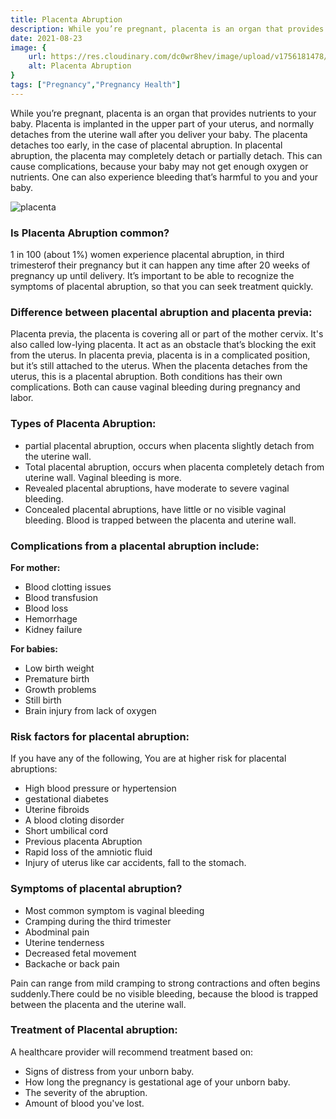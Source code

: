 ```yaml
---
title: Placenta Abruption
description: While you’re pregnant, placenta is an organ that provides nutrients to your baby. Placenta is implanted in the upper part of your uterus, and normally detaches from the uterine wall after you deliver your baby. The placenta...
date: 2021-08-23
image: {
    url: https://res.cloudinary.com/dc0wr8hev/image/upload/v1756181478/Placenta_Abruption_hgh8q6.jpg ,
    alt: Placenta Abruption
}
tags: ["Pregnancy","Pregnancy Health"]
---
```

While you’re pregnant, placenta is an organ that provides nutrients to your baby. Placenta is implanted in the upper part of your uterus, and normally detaches from the uterine wall after you deliver your baby. The placenta detaches too early, in the case of placental abruption. In placental abruption, the placenta may completely detach or partially detach. This can cause complications, because your baby may not get enough oxygen or nutrients. One can also experience bleeding that’s harmful to you and your baby. 

![placenta](https://img1.wsimg.com/isteam/ip/7d906beb-bc9b-4377-9b06-b22a3566899c/images.jpeg-13.jpg/:/cr=t:0%25,l:0%25,w:100%25,h:100%25/rs=w:1280)

### Is Placenta Abruption common?

1 in 100 (about 1%) women experience placental abruption, in third trimesterof their pregnancy but it can happen any time after 20 weeks of pregnancy up until delivery. It’s important to be able to recognize the symptoms of placental abruption, so that you can seek treatment quickly.

### Difference between placental abruption and placenta previa:

Placenta previa, the placenta is covering all or part of the mother cervix. It's also called low-lying placenta. It act as an obstacle that’s blocking the exit from the uterus. In placenta previa, placenta is in a complicated position, but it’s still attached to the uterus. When the placenta detaches from the uterus, this is a placental abruption. Both conditions has their own complications.
Both can cause vaginal bleeding during pregnancy and labor.

### Types of Placenta Abruption:

- partial placental abruption, occurs when placenta slightly detach from the uterine wall.
- Total placental abruption, occurs when placenta completely detach from uterine wall. Vaginal bleeding is more.
- Revealed placental abruptions, have moderate to severe vaginal bleeding.
- Concealed placental abruptions, have little or no visible vaginal bleeding. Blood is trapped between the placenta and uterine wall.

### Complications from a placental abruption include:

**For mother:**
- Blood clotting issues
- Blood transfusion
- Blood loss
- Hemorrhage
- Kidney failure

**For babies:**
- Low birth weight
- Premature birth
- Growth problems
- Still birth
- Brain injury from lack of oxygen

### Risk factors for placental abruption:

If you have any of the following, You are at higher risk for placental abruptions:

- High blood pressure or hypertension
- gestational diabetes
- Uterine fibroids
- A blood cloting disorder
- Short umbilical cord
- Previous placenta Abruption
- Rapid loss of the amniotic fluid
- Injury of uterus like car accidents, fall to the stomach.

### Symptoms of placental abruption?

- Most common symptom is vaginal bleeding
- Cramping during the third trimester
- Abodminal pain
- Uterine tenderness
- Decreased fetal movement
- Backache or back pain

Pain can range from mild cramping to strong contractions and often begins suddenly.There could be no visible bleeding, because the blood is trapped between the placenta and the uterine wall.

### Treatment of Placental abruption:

A healthcare provider will recommend treatment based on:
- Signs of distress from your unborn baby.
- How long the pregnancy is gestational age of your unborn baby.
- The severity of the abruption.
- Amount of blood you've lost.